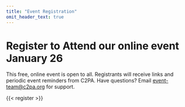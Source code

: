 ```yaml
---
title: "Event Registration"
omit_header_text: true
---
```


# Register to Attend our online event January 26

This free, online event is open to all. Registrants will receive links and periodic event reminders from C2PA. Have questions? Email event-team@c2pa.org for support. 

{{< register >}}